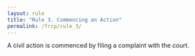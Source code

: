 ```yaml
---
layout: rule
title: "Rule 3. Commencing an Action"
permalink: /frcp/rule_3/
---
```


A civil action is commenced by filing a complaint with the court.
